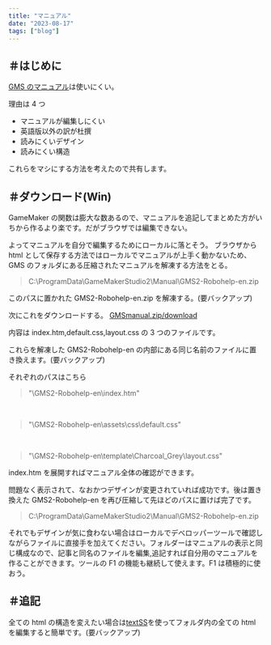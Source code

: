 ```yaml
---
title: "マニュアル"
date: "2023-08-17"
tags: ["blog"]
---
```

## ＃はじめに

<a href="https://manual.yoyogames.com/">GMS のマニュアル</a>は使いにくい。

理由は 4 つ

<ul>
<li>マニュアルが編集しにくい</li>
<li>英語版以外の訳が杜撰</li>
<li>読みにくいデザイン</li>
<li>読みにくい構造</li>
</ul>

これらをマシにする方法を考えたので共有します。

## ＃ダウンロード(Win)

GameMaker の関数は膨大な数あるので、マニュアルを追記してまとめた方がいちから作るより楽です。だがブラウザでは編集できない。

よってマニュアルを自分で編集するためにローカルに落とそう。
ブラウザから html として保存する方法ではローカルでマニュアルが上手く動かないため、GMS のフォルダにある圧縮されたマニュアルを解凍する方法をとる。

<blockquote>C:\ProgramData\GameMakerStudio2\Manual\GMS2-Robohelp-en.zip</blockquote>

このパスに置かれた GMS2-Robohelp-en.zip を解凍する。(要バックアップ)

次にこれをダウンロードする。
<a href="/GMSmanual.zip" download="smple.zip">GMSmanual.zip/download</a>

内容は index.htm,default.css,layout.css の 3 つのファイルです。

これらを解凍した GMS2-Robohelp-en の内部にある同じ名前のファイルに置き換えます。(要バックアップ)

それぞれのパスはこちら

<blockquote>"\GMS2-Robohelp-en\index.htm"</blockquote>
<br>
<blockquote>"\GMS2-Robohelp-en\assets\css\default.css"</blockquote>
<br>
<blockquote>"\GMS2-Robohelp-en\template\Charcoal_Grey\layout.css"</blockquote>

index.htm を展開すればマニュアル全体の確認ができます。

問題なく表示されて、なおかつデザインが変更されていれば成功です。後は置き換えた GMS2-Robohelp-en を再び圧縮して先ほどのパスに置けば完了です。<blockquote>C:\ProgramData\GameMakerStudio2\Manual\GMS2-Robohelp-en.zip</blockquote>

それでもデザインが気に食わない場合はローカルでデべロッパーツールで確認しながらファイルに直接手を加えてください。フォルダーはマニュアルの表示と同じ構成なので、記事と同名のファイルを編集,追記すれば自分用のマニュアルを作ることができます。ツールの F1 の機能も継続して使えます。F1 は積極的に使おう。

## ＃追記

全ての html の構造を変えたい場合は<a href="https://textss.sakura.ne.jp/download.html">textSS</a>を使ってフォルダ内の全ての html を編集すると簡単です。(要バックアップ)
